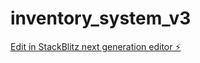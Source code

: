 # inventory_system_v3

[Edit in StackBlitz next generation editor ⚡️](https://stackblitz.com/~/github.com/micEngineer/inventory_system_v3)
